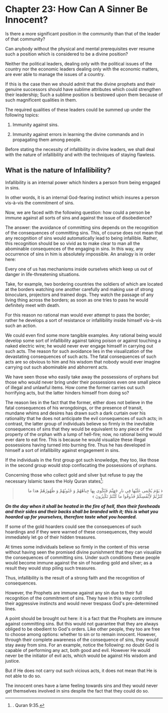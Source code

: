 Chapter 23: How Can A Sinner Be Innocent?
=========================================

Is there a more significant position in the community than that of the
leader of that community?

Can anybody without the physical and mental prerequisites ever resume
such a position which is considered to be a divine position?

Neither the political leaders, dealing only with the political issues of
the country nor the economic leaders dealing only with the economic
matters, are ever able to manage the issues of a country.

If this is the case then we should admit that the divine prophets and
their genuine successors should have sublime attributes which could
strengthen their leadership; Such a sublime position is bestowed upon
them because of such magnificent qualities in them.

The required qualities of these leaders could be summed up under the
following topics:

1. Immunity against sins.

2. Immunity against errors in learning the divine commands and in
propagating them among people.

Before stating the necessity of infallibility in divine leaders, we
shall deal with the nature of infallibility and with the techniques of
staying flawless.

What is the nature of Infallibility?
------------------------------------

Infallibility is an internal power which hinders a person from being
engaged in sins.

In other words, it is an internal God-fearing instinct which insures a
person vis-à-vis the commitment of sins.

Now, we are faced with the following question: how could a person be
immune against all sorts of sins and against the issue of disobedience?

The answer: the avoidance of committing sins depends on the recognition
of the consequences of committing sins. This, of course does not mean
that any recognition of sins would automatically lead to being
infallible. Rather, this recognition should be so vivid as to make clear
to man all the abominable consequences of the engaging in sins. In this
way, any occurrence of sins in him is absolutely impossible. An analogy
is in order here:

Every one of us has mechanisms inside ourselves which keep us out of
danger in life-threatening situations.

Take, for example, two bordering countries the soldiers of which are
located at the borders watching one another carefully and making use of
strong binoculars, projectors and trained dogs. They watch the passage
of any living thing across the borders; as soon as one tries to pass he
would definitely meet with death.

For this reason no rational man would ever attempt to pass the border;
rather he develops a sort of resistance or infallibility inside himself
vis-à-vis such an action.

We could even find some more tangible examples. Any rational being would
develop some sort of infallibility against taking poison or against
touching a naked electric wire; he would never ever engage himself in
carrying out such acts. The reason for such avoidance lies in the
visualization of the devastating consequences of such acts. The fatal
consequences of such acts are so obvious to him and his wisdom that
nobody would ever imagine carrying out such abominable and abhorrent
acts.

We have seen those who easily take away the possessions of orphans but
those who would never bring under their possessions even one small piece
of illegal and unlawful items. How come the former carries out such
horrifying acts, but the latter hinders himself from doing so?

The reason lies in the fact that the former, either does not believe in
the fatal consequences of his wrongdoings, or the presence of transit,
mundane whims and desires has drawn such a dark curtain over his
rationality that he does not anticipate the evil consequences of such
acts; in contrast, the latter group of individuals believe so firmly in
the inevitable consequences of sins that they would be equivalent to any
piece of the property of the orphan with a lump of hell-fire; now, no
rational being would ever dare to eat fire. This is because he would
visualize these illegal possessions having turned into burning fire.
Thus he has developed in himself a sort of infallibility against
engagement in sins.

If the individuals in the first group got such knowledge, they too, like
those in the second group would stop confiscating the possessions of
orphans.

Concerning those who collect gold and silver but refuse to pay the
necessary Islamic taxes the Holy Quran states[^1]:

<blockquote dir="rtl">
  <p>
﴿ يَوْمَ يُحْمى عَلَيْها فِي نارِ جَهَنَّمَ فَتُكْوى بِها جِباهُهُمْ
وَ جُنُوبُهُمْ وَ ظُهُورُهُمْ هذا ما كَنَزْتُمْ لأَِنْفُسِكُمْ
فَذُوقُوا ما كُنْتُمْ تَكْنِزُونَ ﴾
  </p>
</blockquote>

***On the day when it shall be heated in the fire of hell, then their
foreheads and their sides and their backs shall be branded with it; this
is what you hoarded up for yourselves, therefore taste what you
hoarded.***

If some of the gold hoarders could see the consequences of such
hoardings and if they were warned of these consequences, they would
immediately let go of their hidden treasures.

At times some individuals believe so firmly in the content of this verse
without having seen the promised divine punishment that they can
visualize the consequences of committing sins. Under such conditions
these people would become immune against the sin of hoarding gold and
silver; as a result they would stop piling such treasures.

Thus, infallibility is the result of a strong faith and the recognition
of consequences.

However, the Prophets are immune against any sin due to their full
recognition of the commitment of sins. They have in this way controlled
their aggressive instincts and would never trespass God's pre-determined
lines.

A point should be brought out here: it is a fact that the Prophets are
immune against committing sins. But this would not guarantee that they
are always obliged to be obedient to God's orders. Like other people,
they too are free to choose among options: whether to sin or to remain
innocent. However, through their complete awareness of the consequence
of sins, they would stay away from sins. For an example, notice the
following: no doubt God is capable of performing any act, both good and
evil. However He would never be the initiator of evil acts, which would
be against His wisdom and justice.

But if He does not carry out such vicious acts, it does not mean that He
is not able to do so.

The innocent ones have a lame feeling towards sins and they would never
get themselves involved in sins despite the fact that they could do so.

[^1]: . Quran 9:35.


